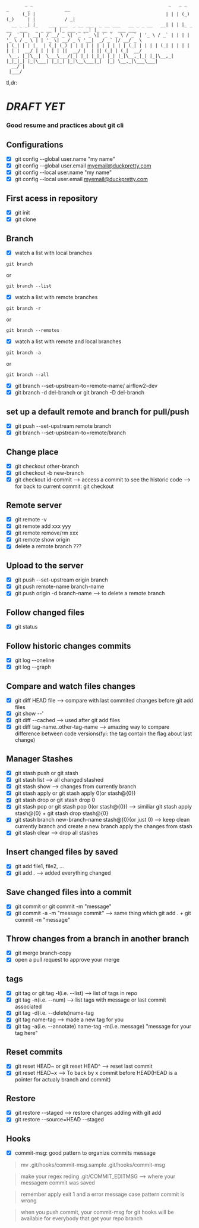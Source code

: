 
```
       _ _                                                   _   _ _              _       _             __               
      (_) |                                                 | | | (_)            (_)     | |           / _|              
  __ _ _| |_    ___ ___  _ __ ___  _ __ ___   __ _ _ __   __| | | |_ _ __   ___   _ _ __ | |_ ___ _ __| |_ __ _  ___ ___ 
 / _` | | __|  / __/ _ \| '_ ` _ \| '_ ` _ \ / _` | '_ \ / _` | | | | '_ \ / _ \ | | '_ \| __/ _ \ '__|  _/ _` |/ __/ _ \
| (_| | | |_  | (_| (_) | | | | | | | | | | | (_| | | | | (_| | | | | | | |  __/ | | | | | ||  __/ |  | || (_| | (_|  __/
 \__, |_|\__|  \___\___/|_| |_| |_|_| |_| |_|\__,_|_| |_|\__,_| |_|_|_| |_|\___| |_|_| |_|\__\___|_|  |_| \__,_|\___\___|
  __/ |                                                                                                                  
 |___/  
```

tl,dr:
# *DRAFT YET*


### Good resume and practices about git cli

## Configurations
- [x] git config --global user.name "my name"
- [x] git config --global user.email myemail@duckpretty.com
- [x] git config --local user.name "my name"
- [x] git config --local user.email myemail@duckpretty.com

## First acess in repository
- [x] git init 
- [x] git clone

## Branch

- [x] watch a list with local branches
```
git branch
```
or
````
git branch --list
````
- [x] watch a list with remote branches
```
git branch -r
```
or
```
git branch --remotes
```
- [x] watch a list with remote and local branches
````
git branch -a
````
or
````
git branch --all
````
- [x] git branch --set-upstream-to=remote-name/<branch> airflow2-dev <TESTAR-AINDA>
- [x] git branch -d del-branch or git branch -D del-branch

## set up a default remote and branch for pull/push
- [x] git push --set-upstream remote branch
- [x] git branch --set-upstream-to=remote/branch 

## Change place
- [x] git checkout other-branch 
- [x] git checkout -b new-branch
- [x] git checkout id-commit --> access a commit to see the historic code --> for back to current commit: git checkout <branch-name>

## Remote server
- [x] git remote -v
- [x] git remote add xxx yyy
- [x] git remote remove/rm xxx
- [x] git remote show origin 
- [x] delete a remote branch ??? 

## Upload to the server
- [x] git push --set-upstream origin branch
- [x] git push remote-name branch-name
- [x] git push origin -d branch-name  --> to delete a remote branch

## Follow changed files
- [x] git status

## Follow historic changes commits
- [x] git log --oneline
- [x] git log --graph

## Compare and watch files changes 
- [x] git diff HEAD file --> compare with last commited changes before git add files
- [x] git show --' 
- [x] git diff --cached --> used after git add files
- [x] git diff tag-name..other-tag-name --> amazing way to compare difference between code versions(fyi: the tag contain the flag about last change)

## Manager Stashes
- [x] git stash push or git stash
- [x] git stash list --> all changed stashed
- [x] git stash show --> changes from currently branch
- [x] git stash apply  or git stash apply 0(or stash@{0})
- [x] git stash drop  or git stash drop 0
- [x] git stash pop or git stash pop 0(or stash@{0}) --> similiar git stash apply stash@{0} + git stash drop stash@{0} 
- [x] git stash branch new-branch-name stash@{0}(or just 0) --> keep clean currently branch and create a new branch apply the changes from stash
- [x] git stash clear --> drop all stashes

## Insert changed files by saved 
- [x] git add file1, file2, ...
- [x] git add . --> added everything changed

## Save changed files into a commit
- [x] git commit or git commit -m "message"
- [x] git commit -a -m "message commit" --> same thing which git add . + git commit -m "message"

## Throw changes from a branch in another branch
- [x] git merge branch-copy 
- [x] open a pull request to approve your merge

## tags
- [x] git tag or git tag -l(i.e. --list) --> list of tags in repo
- [x] git tag -n(i.e. --num) --> list tags with message or last commit associated
- [x] git tag -d(i.e. --delete)name-tag
- [x] git tag name-tag --> made a new tag for you
- [x] git tag -a(i.e. --annotate) name-tag -m(i.e. message) "message for your tag here"
       
## Reset commits
- [x] git reset HEAD~ or git reset HEAD^ --> reset last commit
- [x] git reset HEAD~x --> To back by x commit before HEAD(HEAD is a pointer for actualy branch and commit)
       
## Restore
- [x] git restore --staged --> restore changes adding with git add
- [x] git restore --source=HEAD --staged <arquivo>
       
## Hooks
- [x] commit-msg: good pattern to organize commits message
> mv .git/hooks/commit-msg.sample .git/hooks/commit-msg
       
> make your regex reding .git/COMMIT_EDITMSG --> where your messagem commit was saved
       
> remember apply exit 1 and a error message case pattern commit is wrong
       
> when you push commit, your commit-msg for git hooks will be available for everybody that get your repo branch
